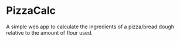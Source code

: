 # PizzaCalc

A simple web app to calculate the ingredients of a pizza/bread dough relative to the amount of flour used.
